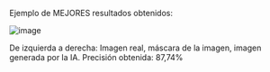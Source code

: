 Ejemplo de MEJORES resultados obtenidos:

![image](https://github.com/user-attachments/assets/72122957-feb2-4371-ad93-b749ff7628cb)

De izquierda a derecha: Imagen real, máscara de la imagen, imagen generada por la IA.
Precisión obtenida: 87,74%
